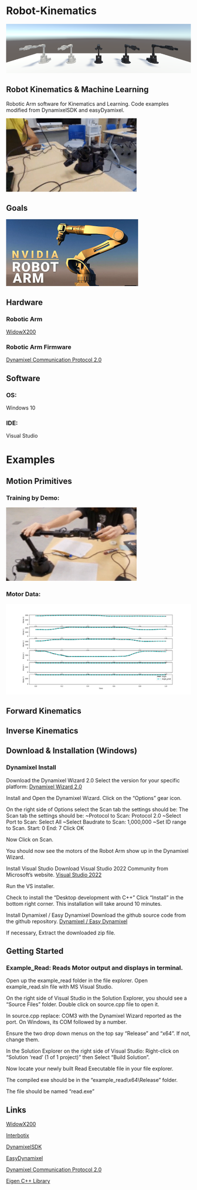 # Robot-Kinematics
![widowX200](https://raw.githubusercontent.com/CoachGeorgia/Robot-Kinematics/main/docs/images/RoboticArmWidowX200.PNG)
## Robot Kinematics & Machine Learning 
Robotic Arm software for Kinematics and Learning. 
Code examples modified from DynamixelSDK and easyDyamixel.


![widowX200 In Motion](https://raw.githubusercontent.com/CoachGeorgia/Robot-Kinematics/main/docs/images/Model%20Recording_4.gif)

## Goals ##
[![NVIDIA Robot Arm AI](https://github.com/CoachGeorgia/Robot-Kinematics/blob/main/docs/images/NVIDIA_Robot_Arm.PNG)](https://www.youtube.com/watch?v=-t-Pze6DNig "NVIDIA Robot Arm AI")
## Hardware ##
### Robotic Arm 
[WidowX200]( https://www.trossenrobotics.com/widowx-200-robot-arm.aspx)

### Robotic Arm Firmware 
[Dynamixel Communication Protocol 2.0]( https://emanual.robotis.com/docs/en/dxl/protocol2/#instruction-packet)

## Software ##
### OS:
Windows 10
### IDE:
Visual Studio

# Examples

## Motion Primitives ##
### Training by Demo:
![Draw Line](https://raw.githubusercontent.com/CoachGeorgia/Robot-Kinematics/main/docs/images/Training%20Recording_2.gif)

### Motor Data:
![widowX200](https://github.com/CoachGeorgia/Robot-Kinematics/blob/main/Examples/MotionPrimitives%20(FK)/DrawLine%20Visualization.png?raw=true)

## Forward Kinematics ##

## Inverse Kinematics ##

## Download & Installation (Windows) ##
### Dynamixel Install

Download the Dynamixel Wizard 2.0
Select the version for your specific platform:
[Dynamixel Wizard 2.0](https://emanual.robotis.com/docs/en/software/dynamixel/dynamixel_wizard2)

Install and Open the Dynamixel Wizard.
Click on the “Options” gear icon.

On the right side of Options select the Scan tab the settings should be:
The Scan tab the settings should be:
~Protocol to Scan:  Protocol 2.0
~Select Port to Scan: Select All
~Select Baudrate to Scan: 1,000,000
~Set ID range to Scan. Start: 0 End: 7
Click OK

Now Click on Scan.

You should now see the motors of the Robot Arm show up in the Dynamixel Wizard.


Install Visual Studio
Download Visual Studio 2022 Community from Microsoft’s website.
[Visual Studio 2022](https://visualstudio.microsoft.com/vs/)

Run the VS installer.

Check to install the “Desktop development with C++”
Click “Install” in the bottom right corner.
This installation will take around 10 minutes.

Install Dynamixel / Easy Dynamixel
Download the github source code from the github repository.
[Dynamixel / Easy Dynamixel](https://github.com/prof-eaton/dynamixel)

If necessary, Extract the downloaded zip file.


## Getting Started ##
### Example_Read: Reads Motor output and displays in terminal. 
Open up the example_read folder in the file explorer.
Open example_read.sln file with MS Visual Studio.

On the right side of Visual Studio in the Solution Explorer, you should see a “Source Files” folder.
Double click on source.cpp file to open it.

In source.cpp replace:
COM3 with  the Dynamixel Wizard reported as the port. 
On Windows, its COM followed by a number.

Ensure the two drop down menus on the top say “Release” and “x64”. If not, change them.

In the Solution Explorer on the right side of Visual Studio: 
Right-click on “Solution ‘read’ (1 of 1 project)” then Select “Build Solution”.


Now locate your newly built Read Executable file in your file explorer. 

The compiled exe should be in the “example_read\x64\Release” folder.

The file should be named “read.exe”


## Links ##
[WidowX200]( https://www.trossenrobotics.com/widowx-200-robot-arm.aspx)

[Interbotix]( http://support.interbotix.com/html/specifications/wx200.html)

[DynamixelSDK](https://emanual.robotis.com/docs/en/software/dynamixel/dynamixel_sdk/overview/#concept)

[EasyDynamixel]( https://github.com/prof-eaton/dynamixel)

[Dynamixel Communication Protocol 2.0]( https://emanual.robotis.com/docs/en/dxl/protocol2/#instruction-packet)

[Eigen C++ Library](https://eigen.tuxfamily.org)
